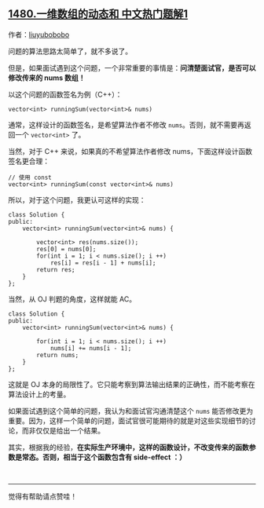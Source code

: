 ## [1480.一维数组的动态和 中文热门题解1](https://leetcode.cn/problems/running-sum-of-1d-array/solutions/100000/ru-guo-mian-shi-yu-dao-zhe-ge-wen-ti-zhe-yi-dian-z)

作者：[liuyubobobo](https://leetcode.cn/u/liuyubobobo)

问题的算法思路太简单了，就不多说了。

但是，如果面试遇到这个问题，一个非常重要的事情是：**问清楚面试官，是否可以修改传来的 nums 数组！**

以这个问题的函数签名为例（C++）：

```
vector<int> runningSum(vector<int>& nums)
```

通常，这样设计的函数签名，是希望算法作者不修改 ``nums``。否则，就不需要再返回一个 ``vector<int>`` 了。

当然，对于 C++ 来说，如果真的不希望算法作者修改 nums，下面这样设计函数签名更合理：

```
// 使用 const
vector<int> runningSum(const vector<int>& nums)
```

所以，对于这个问题，我更认可这样的实现：

```
class Solution {
public:
    vector<int> runningSum(vector<int>& nums) {

        vector<int> res(nums.size());
        res[0] = nums[0];
        for(int i = 1; i < nums.size(); i ++)
            res[i] = res[i - 1] + nums[i];
        return res;
    }
};
```

当然，从 OJ 判题的角度，这样就能 AC。

```
class Solution {
public:
    vector<int> runningSum(vector<int>& nums) {

        for(int i = 1; i < nums.size(); i ++)
            nums[i] += nums[i - 1];
        return nums;
    }
};
```

这就是 OJ 本身的局限性了。它只能考察到算法输出结果的正确性，而不能考察在算法设计上的考量。

如果面试遇到这个简单的问题，我认为和面试官沟通清楚这个 ``nums`` 能否修改更为重要。因为，这样一个简单的问题，面试官很可能期待的就是对这些实现细节的讨论，而非仅仅是给出一个结果。

其实，根据我的经验，**在实际生产环境中，这样的函数设计，不改变传来的函数参数是常态。否则，相当于这个函数包含有 side-effect ：）**

<br/>

---

觉得有帮助请点赞哇！

